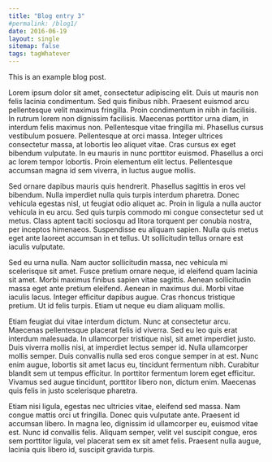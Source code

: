 ```yaml
---
title: "Blog entry 3"
#permalink: /blog1/
date: 2016-06-19
layout: single
sitemap: false
tags: tagWhatever
---
```


This is an example blog post.



Lorem ipsum dolor sit amet, consectetur adipiscing elit. Duis ut mauris non felis lacinia condimentum. Sed quis finibus nibh. Praesent euismod arcu pellentesque velit maximus fringilla. Proin condimentum in nibh in facilisis. In rutrum lorem non dignissim facilisis. Maecenas porttitor urna diam, in interdum felis maximus non. Pellentesque vitae fringilla mi. Phasellus cursus vestibulum posuere. Pellentesque at orci massa. Integer ultrices consectetur massa, at lobortis leo aliquet vitae. Cras cursus ex eget bibendum vulputate. In eu mauris in nunc porttitor euismod. Phasellus a orci ac lorem tempor lobortis. Proin elementum elit lectus. Pellentesque accumsan magna id sem viverra, in luctus augue mollis.

Sed ornare dapibus mauris quis hendrerit. Phasellus sagittis in eros vel bibendum. Nulla imperdiet nulla quis turpis interdum pharetra. Donec vehicula egestas nisl, ut feugiat odio aliquet ac. Proin in ligula a nulla auctor vehicula in eu arcu. Sed quis turpis commodo mi congue consectetur sed ut metus. Class aptent taciti sociosqu ad litora torquent per conubia nostra, per inceptos himenaeos. Suspendisse eu aliquam sapien. Nulla quis metus eget ante laoreet accumsan in et tellus. Ut sollicitudin tellus ornare est iaculis vulputate.

Sed eu urna nulla. Nam auctor sollicitudin massa, nec vehicula mi scelerisque sit amet. Fusce pretium ornare neque, id eleifend quam lacinia sit amet. Morbi maximus finibus sapien vitae sagittis. Aenean sollicitudin massa eget ante pretium eleifend. Aenean in maximus dui. Morbi vitae iaculis lacus. Integer efficitur dapibus augue. Cras rhoncus tristique pretium. Ut id felis turpis. Etiam ut neque eu diam aliquam mollis.

Etiam feugiat dui vitae interdum dictum. Nunc at consectetur arcu. Maecenas pellentesque placerat felis id viverra. Sed eu leo quis erat interdum malesuada. In ullamcorper tristique nisl, sit amet imperdiet justo. Duis viverra mollis nisi, at imperdiet lectus semper id. Nulla ullamcorper mollis semper. Duis convallis nulla sed eros congue semper in at est. Nunc enim augue, lobortis sit amet lacus eu, tincidunt fermentum nibh. Curabitur blandit sem ut tempus efficitur. In porttitor fermentum lorem eget efficitur. Vivamus sed augue tincidunt, porttitor libero non, dictum enim. Maecenas quis felis in justo scelerisque pharetra.

Etiam nisi ligula, egestas nec ultricies vitae, eleifend sed massa. Nam congue mattis orci ut fringilla. Donec quis vulputate ante. Praesent id accumsan libero. In magna leo, dignissim id ullamcorper eu, euismod vitae est. Nunc id convallis felis. Aliquam semper, velit vel suscipit congue, eros sem porttitor ligula, vel placerat sem ex sit amet felis. Praesent nulla augue, lacinia quis libero id, suscipit gravida turpis.
